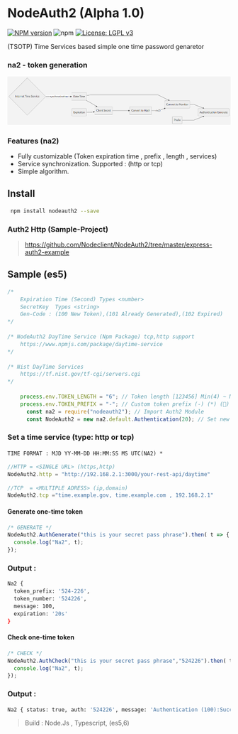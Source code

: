 # NodeAuth2 (Alpha 1.0)
[![NPM version][npm-image]][npm-url]
![npm](https://img.shields.io/npm/dt/nodeauth2)
[![License: LGPL v3](https://img.shields.io/badge/License-LGPL%20v3-blue.svg)](https://www.gnu.org/licenses/lgpl-3.0)

 (TSOTP) Time Services based simple one time password genaretor 
 
### na2 - token generation
![nodeAuth2](https://github.com/Nodeclient/NodeAuth2/raw/master/docs/images/flow.png)

### Features (na2)
* Fully customizable (Token expiration time , prefix , length , services)
* Service synchronization. Supported : (http or tcp)
* Simple algorithm.

## Install 
```bash
 npm install nodeauth2 --save
```

### Auth2 Http (Sample-Project)
> https://github.com/Nodeclient/NodeAuth2/tree/master/express-auth2-example

## Sample (es5) 
```js
/* 
    Expiration Time (Second) Types <number>
    SecretKey  Types <string> 
    Gen-Code : (100 New Token),(101 Already Generated),(102 Expired)
*/

/* NodeAuth2 DayTime Service (Npm Package) tcp,http support
    https://www.npmjs.com/package/daytime-service
*/ 

/* Nist DayTime Services 
    https://tf.nist.gov/tf-cgi/servers.cgi
*/ 

	process.env.TOKEN_LENGTH = "6"; // Token length [123456] Min(4) ~ Max(32)
	process.env.TOKEN_PREFIX = "-"; // Custom token prefix (-) (*) (🔑)
	  const na2 = require("nodeauth2"); // Import Auth2 Module
	  const NodeAuth2 = new na2.default.Authentication(20); // Set new token expiration time (20 second)
```

### Set a time service (type: http or tcp)
```TIME FORMAT : MJD YY-MM-DD HH:MM:SS MS UTC(NA2) *```
```js
//HTTP = <SINGLE URL> (https,http)
NodeAuth2.http = "http://192.168.2.1:3000/your-rest-api/daytime"
```
```js
//TCP  = <MULTIPLE ADRESS> (ip,domain)
NodeAuth2.tcp ="time.example.gov, time.example.com , 192.168.2.1"
```

#### Generate one-time token
```js
/* GENERATE */
NodeAuth2.AuthGenerate("this is your secret pass phrase").then( t => {
  console.log("Na2", t);
}); 
```
### Output :
```bash
Na2 {
  token_prefix: '524-226',
  token_number: '524226',
  message: 100,
  expiration: '20s'
}
```

#### Check one-time token 
```js
/* CHECK */       
NodeAuth2.AuthCheck("this is your secret pass phrase","524226").then( t =>{
  console.log("Na2", t);
});
``` 
### Output :
```bash
Na2 { status: true, auth: '524226', message: 'Authentication (100):Success' }

```

 > Build            : Node.Js , Typescript, (es5,6)

   [npm-image]: https://img.shields.io/npm/v/nodeauth2.svg?style=flat 
   [npm-url]: https://npmjs.org/package/nodeauth2 
